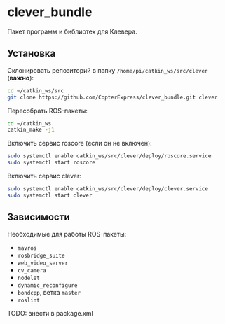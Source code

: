 # clever_bundle

Пакет программ и библиотек для Клевера.

Установка
---------

Склонировать репозиторий в папку `/home/pi/catkin_ws/src/clever` (**важно**):

```bash
cd ~/catkin_ws/src
git clone https://github.com/CopterExpress/clever_bundle.git clever
```

Пересобрать ROS-пакеты:

```bash
cd ~/catkin_ws
catkin_make -j1
```

Включить сервис roscore (если он не включен):

```bash
sudo systemctl enable catkin_ws/src/clever/deploy/roscore.service
sudo systemctl start roscore
```

Включить сервис clever:

```bash
sudo systemctl enable catkin_ws/src/clever/deploy/clever.service
sudo systemctl start clever
```

Зависимости
-----------

Необходимые для работы ROS-пакеты:

* `mavros`
* `rosbridge_suite`
* `web_video_server`
* `cv_camera`
* `nodelet`
* `dynamic_reconfigure`
* `bondcpp`, ветка `master`
* `roslint`

TODO: внести в package.xml
